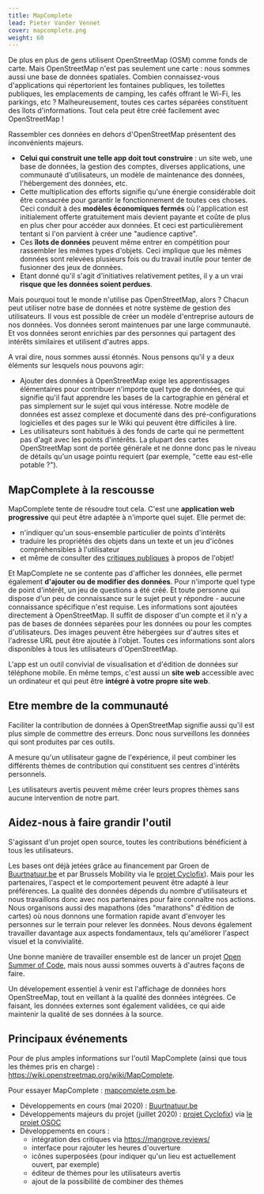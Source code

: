 ```yaml
---
title: MapComplete
lead: Pieter Vander Vennet
cover: mapcomplete.png
weight: 60
---
```


De plus en plus de gens utilisent OpenStreetMap (OSM) comme fonds de carte. Mais OpenStreetMap n'est pas seulement une carte : nous sommes aussi une base de données spatiales. Combien connaissez-vous d'applications qui répertorient les fontaines publiques, les toilettes publiques, les emplacements de camping, les cafés offrant le Wi-Fi, les parkings, etc ? Malheureusement, toutes ces cartes séparées constituent des îlots d'informations. Tout cela peut être créé facilement avec OpenStreetMap !

Rassembler ces données en dehors d'OpenStreetMap présentent des inconvénients majeurs.

* **Celui qui construit une telle app doit tout construire** : un site web, une base de données, la gestion des comptes, diverses applications, une communauté d'utilisateurs, un modèle de maintenance des données, l'hébergement des données, etc.
* Cette multiplication des efforts signifie qu'une énergie considérable doit être consacrée pour garantir le fonctionnement de toutes ces choses. Ceci conduit à des **modèles économiques fermés** où l'application est initialement offerte gratuitement mais devient payante et coûte de plus en plus cher pour accéder aux données. Et ceci est particulièrement tentant si l'on parvient à créer une "audience captive".
* Ces **îlots de données** peuvent même entrer en compétition pour rassembler les mêmes types d'objets. Ceci implique que les mêmes données sont relevées plusieurs fois ou du travail inutile pour tenter de fusionner des jeux de données.
* Etant donné qu'il s'agit d'initiatives relativement petites, il y a un vrai **risque que les données soient perdues**.

Mais pourquoi tout le monde n'utilise pas OpenStreetMap, alors ? Chacun peut utiliser notre base de données et notre système de gestion des utilisateurs. Il vous est possible de créer un modèle d'entreprise autours de nos données. Vos données seront maintenues par une large communauté. Et vos données seront enrichies par des personnes qui partagent des intérêts similaires et utilisent d'autres apps.

A vrai dire, nous sommes aussi étonnés. Nous pensons qu'il y a deux éléments sur lesquels nous pouvons agir:

* Ajouter des données à OpenStreetMap exige les apprentissages élémentaires pour contribuer n'importe quel type de données, ce qui signifie qu'il faut apprendre les bases de la cartographie en général et pas simplement sur le sujet qui vous intéresse. Notre modèle de données est assez complexe et documenté dans des pré-configurations logicielles et des pages sur le Wiki qui peuvent être difficiles à lire.
* Les utilisateurs sont habitués à des fonds de carte qui ne permettent pas d'agit avec les points d'intérêts. La plupart des cartes OpenStreetMap sont de portée générale et ne donne donc pas le niveau de détails qu'un usage pointu requiert (par exemple, "cette eau est-elle potable ?").

## MapComplete à la rescousse

MapComplete tente de résoudre tout cela. C'est une **application web progressive** qui peut être adaptée à n'importe quel sujet. Elle permet de:

* n'indiquer qu'un sous-ensemble particulier de points d'intérêts
* traduire les propriétés des objets dans un texte et un jeu d'icônes compréhensibles à l'utilisateur
* et même de consulter des [critiques publiques](https://mangrove.reviews) à propos de l'objet!

Et MapComplete ne se contente pas d'afficher les données, elle permet également **d'ajouter ou de modifier des données**. Pour n'importe quel type de point d'intérêt, un jeu de questions a été créé. Et toute personne qui dispose d'un peu de connaissance sur le sujet peut y répondre - aucune connaissance spécifique n'est requise. Les informations sont ajoutées directement à OpenStreetMap. Il suffit de disposer d'un compte et il n'y a pas de bases de données séparées pour les données ou pour les comptes d'utilisateurs. Des images peuvent être hébergées sur d'autres sites et l'adresse URL peut être ajoutée à l'objet. Toutes ces informations sont alors disponibles à tous les utilisateurs d'OpenStreetMap.

L'app est un outil convivial de visualisation et d'édition de données sur téléphone mobile. En même temps, c'est aussi un **site web** accessible avec un ordinateur et qui peut être **intégré à votre propre site web**.

## Etre membre de la communauté

Faciliter la contribution de données à OpenStreetMap signifie aussi qu'il est plus simple de commettre des erreurs. Donc nous surveillons les données qui sont produites par ces outils.

A mesure qu'un utilisateur gagne de l'expérience, il peut combiner les différents thèmes de contribution qui constituent ses centres d'intérêts personnels.

Les utilisateurs avertis peuvent même créer leurs propres thèmes sans aucune intervention de notre part.

## Aidez-nous à faire grandir l'outil

S'agissant d'un projet open source, toutes les contributions bénéficient à tous les utilisateurs.

Les bases ont déjà jetées grâce au financement par Groen de [Buurtnatuur.be](https://buurtnatuur.be/) et par Brussels Mobility via le [projet Cyclofix](https://cyclofix.osm.be)). Mais pour les partenaires, l'aspect et le comportement peuvent être adapté à leur préférences. La qualité des données dépends du nombre d'utilisateurs et nous travaillons donc avec nos partenaires pour faire connaître nos actions. Nous organisons aussi des mapathons (des "marathons" d'édition de cartes) où nous donnons une formation rapide avant d'envoyer les personnes sur le terrain pour relever les données. Nous devons également travailler davantage aux aspects fondamentaux, tels qu'améliorer l'aspect visuel et la convivialité.

Une bonne manière de travailler ensemble est de lancer un projet [Open Summer of Code](https://osoc.be/), mais nous aussi sommes ouverts à d'autres façons de faire.

Un dévelopement essentiel à venir est l'affichage de données hors OpenStreeMap, tout en veillant à la qualité des données intégrées. Ce faisant, les données externes sont également validées, ce qui aide maintenir la qualité de ses données à la source.

## Principaux événements

Pour de plus amples informations sur l'outil MapComplete (ainsi que tous les thèmes pris en charge) : <https://wiki.openstreetmap.org/wiki/MapComplete>.

Pour essayer MapComplete : [mapcomplete.osm.be](https://mapcomplete.osm.be/).

* Développements en cours (mai 2020) : [Buurtnatuur.be](https://buurtnatuur.be/)
* Développements majeurs du projet (juillet 2020) : [projet Cyclofix](https://cyclofix.osm.be)) via [le projet OSOC](https://osoc.be/editions/2020/cyclofix)
* Développements en cours :
  * intégration des critiques via <https://mangrove.reviews/>
  * interface pour rajouter les heures d'ouverture
  * icônes superposées (pour indiquer qu'un lieu est actuellement ouvert, par exemple)
  * éditeur de thèmes pour les utilisateurs avertis
  * ajout de la possibilité de combiner des thèmes
